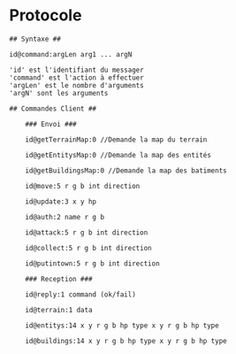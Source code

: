 # Protocole #

	## Syntaxe ##

	id@command:argLen arg1 ... argN

	'id' est l'identifiant du messager
	'command' est l'action à effectuer
	'argLen' est le nombre d'arguments
	'argN' sont les arguments

	## Commandes Client ##

		### Envoi ###

		id@getTerrainMap:0 //Demande la map du terrain

		id@getEntitysMap:0 //Demande la map des entités

		id@getBuildingsMap:0 //Demande la map des batiments

		id@move:5 r g b int direction

		id@update:3 x y hp

		id@auth:2 name r g b

		id@attack:5 r g b int direction

		id@collect:5 r g b int direction

		id@putintown:5 r g b int direction

		### Reception ###

		id@reply:1 command (ok/fail)

		id@terrain:1 data

		id@entitys:14 x y r g b hp type x y r g b hp type

		id@buildings:14 x y r g b hp type x y r g b hp type
